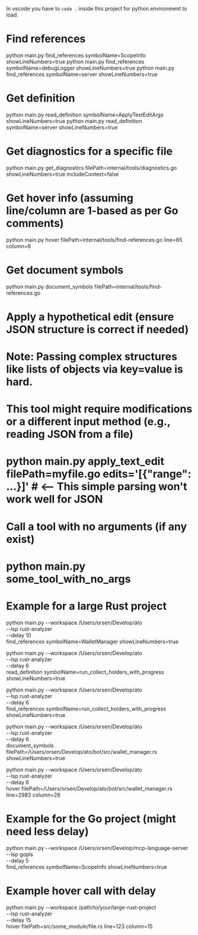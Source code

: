 In vscode you have to `code .` inside this project for python environment to load.

# Find references
python main.py find_references symbolName=ScopeInfo showLineNumbers=true
python main.py find_references symbolName=debugLogger showLineNumbers=true
python main.py find_references symbolName=server showLineNumbers=true

# Get definition
python main.py read_definition symbolName=ApplyTextEditArgs showLineNumbers=true
python main.py read_definition symbolName=server showLineNumbers=true

# Get diagnostics for a specific file
python main.py get_diagnostics filePath=internal/tools/diagnostics.go showLineNumbers=true includeContext=false

# Get hover info (assuming line/column are 1-based as per Go comments)
python main.py hover filePath=internal/tools/find-references.go line=65 column=6

# Get document symbols
python main.py document_symbols filePath=internal/tools/find-references.go

# Apply a hypothetical edit (ensure JSON structure is correct if needed)
# Note: Passing complex structures like lists of objects via key=value is hard.
# This tool might require modifications or a different input method (e.g., reading JSON from a file)
# python main.py apply_text_edit filePath=myfile.go edits='[{"range": ...}]' # <-- This simple parsing won't work well for JSON

# Call a tool with no arguments (if any exist)
# python main.py some_tool_with_no_args

# Example for a large Rust project
python main.py --workspace /Users/orsen/Develop/ato \
                  --lsp rust-analyzer \
                  --delay 10 \
                  find_references symbolName=WalletManager showLineNumbers=true

python main.py --workspace /Users/orsen/Develop/ato \
                  --lsp rust-analyzer \
                  --delay 6 \
                  read_definition symbolName=run_collect_holders_with_progress showLineNumbers=true

python main.py --workspace /Users/orsen/Develop/ato \
                  --lsp rust-analyzer \
                  --delay 6 \
                  find_references symbolName=run_collect_holders_with_progress showLineNumbers=true

python main.py --workspace /Users/orsen/Develop/ato \
                  --lsp rust-analyzer \
                  --delay 6 \
                  document_symbols filePath=/Users/orsen/Develop/ato/bot/src/wallet_manager.rs showLineNumbers=true

python main.py --workspace /Users/orsen/Develop/ato \
                  --lsp rust-analyzer \
                  --delay 6 \
                  hover filePath=/Users/orsen/Develop/ato/bot/src/wallet_manager.rs line=2983 column=28


# Example for the Go project (might need less delay)
python main.py --workspace /Users/orsen/Develop/mcp-language-server \
                  --lsp gopls \
                  --delay 5 \
                  find_references symbolName=ScopeInfo showLineNumbers=true

# Example hover call with delay
python main.py --workspace /path/to/your/large-rust-project \
                  --lsp rust-analyzer \
                  --delay 15 \
                  hover filePath=src/some_module/file.rs line=123 column=15
